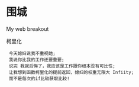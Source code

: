 # 围城

My web breakout


柯里化

     今天媳妇说我不重视她;
     我说你比我的工作还要重要;
     说完 我就后悔了，我应该是工作跟你根本没有可比性;
     让我想到函数柯里化的提前返回，媳妇的权重无限大 Infiity;
     而不是每次的if比较获取比较!
     